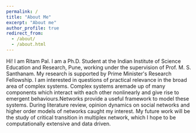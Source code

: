 ```yaml
---
permalink: /
title: "About Me"
excerpt: "About me"
author_profile: true
redirect_from: 
  - /about/
  - /about.html
---
```





Hi! I am Ritam Pal. I am a Ph.D. Student at the Indian Institute of Science Education and Research, Pune, working under the supervision of Prof. M. S. Santhanam. My research is supported by Prime Minister's Research Fellowship. I am interested in questions of practical relevance in the broad area of complex systems.  Complex systems aremade up of many components which interact with each other nonlinearly and give rise to emergent behaviours.Networks provide a useful framework to model these systems. During literature review, opinion dynamics on social networks and higher order models of networks caught my interest. My future work will be the study of critical transition in multiplex network, which I hope to be computationally extensive and data driven.

